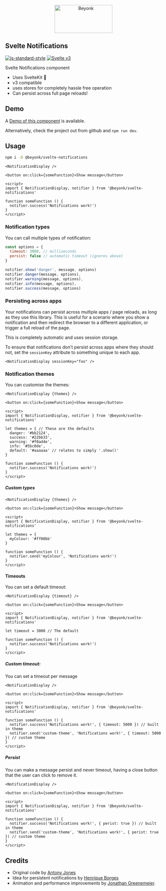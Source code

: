 <p align="center">
  <img width="186" height="90" src="https://user-images.githubusercontent.com/218949/44782765-377e7c80-ab80-11e8-9dd8-fce0e37c235b.png" alt="Beyonk" />
</p>

## Svelte Notifications

[![js-standard-style](https://img.shields.io/badge/code%20style-standard-brightgreen.svg)](http://standardjs.com) [![Svelte v3](https://img.shields.io/badge/svelte-v3-blueviolet.svg)](https://svelte.dev)

Svelte Notifications component

* Uses SvelteKit 🎉
* v3 compatible
* uses stores for completely hassle free operation
* Can persist across full page reloads!

## Demo

A [Demo of this component](https://svelte.dev/repl/dd506c546df84c1994a5ae9928ad23b1) is available.

Alternatively, check the project out from github and `npm run dev`.

## Usage

```bash
npm i -D @beyonk/svelte-notifications
```

```svelte
<NotificationDisplay />

<button on:click={someFunction}>Show message</button>

<script>
import { NotificationDisplay, notifier } from '@beyonk/svelte-notifications'

function someFunction () {
  notifier.success('Notifications work!')
}
</script>
```

### Notification types

You can call multiple types of notification:

```js
const options = {
  timeout: 3000, // milliseconds
  persist: false // automatic timeout (ignores above)
}

notifier.show('danger', message, options)
notifier.danger(message, options),
notifier.warning(message, options),
notifier.info(message, options),
notifier.success(message, options)
```

### Persisting across apps

Your notifications can persist across multiple apps / page reloads, as long as they use this library. This is useful for a scenario where you show a notification and then redirect the browser to a different application, or trigger a full reload of the page.

This is completely automatic and uses session storage.

To ensure that notifications don't persist across apps where they should not, set the `sessionKey` attribute to something unique to each app.

```svelte
<NotificationDisplay sessionKey="foo" />
```

### Notification themes

You can customise the themes:

```svelte
<NotificationDisplay {themes} />

<button on:click={someFunction}>Show message</button>

<script>
import { NotificationDisplay, notifier } from '@beyonk/svelte-notifications'

let themes = { // These are the defaults
  danger: '#bb2124',
  success: '#22bb33',
  warning: '#f0ad4e',
  info: '#5bc0de',
  default: '#aaaaaa' // relates to simply '.show()'
}

function someFunction () {
  notifier.success('Notifications work!')
}
</script>
```

##### Custom types

```svelte
<NotificationDisplay {themes} />

<button on:click={someFunction}>Show message</button>

<script>
import { NotificationDisplay, notifier } from '@beyonk/svelte-notifications'

let themes = {
  myColour: '#ff00bb'
}

function someFunction () {
  notifier.send('myColour', 'Notifications work!')
}
</script>
```

#### Timeouts

You can set a default timeout:

```svelte
<NotificationDisplay {timeout} />

<button on:click={someFunction}>Show message</button>

<script>
import { NotificationDisplay, notifier } from '@beyonk/svelte-notifications'

let timeout = 3000 // The default

function someFunction () {
  notifier.success('Notifications work!')
}
</script>
```

##### Custom timeout:

You can set a timeout per message

```svelte
<NotificationDisplay />

<button on:click={someFunction}>Show message</button>

<script>
import { NotificationDisplay, notifier } from '@beyonk/svelte-notifications'

function someFunction () {
  notifier.success('Notifications work!', { timeout: 5000 }) // built in theme
  notifier.send('custom-theme', 'Notifications work!', { timeout: 5000 }) // custom theme
}
</script>
```

##### Persist

You can make a message persist and never timeout, having a close button that the user can click to remove it.

```svelte
<NotificationDisplay />

<button on:click={someFunction}>Show message</button>

<script>
import { NotificationDisplay, notifier } from '@beyonk/svelte-notifications'

function someFunction () {
  notifier.success('Notifications work!', { perist: true }) // built in theme
  notifier.send('custom-theme', 'Notifications work!', { perist: true }) // custom theme
}
</script>
```

## Credits

* Original code by [Antony Jones](https://github.com/antony)
* Idea for persistent notifications by [Henrique Borges](https://github.com/henriquehbr)
* Animation and performance improvements by [Jonathan Greenemeier](https://github.com/6eDesign).
